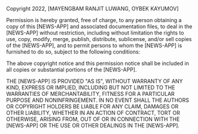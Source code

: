Copyright 2022, [MAYENGBAM RANJIT LUWANG, OYBEK KAYUMOV]

Permission is hereby granted, free of charge, to any person obtaining a copy of this [NEWS-APP] and associated documentation files, to deal in the [NEWS-APP] without restriction, including without limitation the rights to use, copy, modify, merge, publish, distribute, sublicense, and/or sell copies of the [NEWS-APP], and to permit persons to whom the [NEWS-APP] is furnished to do so, subject to the following conditions:

The above copyright notice and this permission notice shall be included in all copies or substantial portions of the [NEWS-APP].

THE [NEWS-APP] IS PROVIDED "AS IS", WITHOUT WARRANTY OF ANY KIND, EXPRESS OR IMPLIED, INCLUDING BUT NOT LIMITED TO THE WARRANTIES OF MERCHANTABILITY, FITNESS FOR A PARTICULAR PURPOSE AND NONINFRINGEMENT. IN NO EVENT SHALL THE AUTHORS OR COPYRIGHT HOLDERS BE LIABLE FOR ANY CLAIM, DAMAGES OR OTHER LIABILITY, WHETHER IN AN ACTION OF CONTRACT, TORT OR OTHERWISE, ARISING FROM, OUT OF OR IN CONNECTION WITH THE [NEWS-APP] OR THE USE OR OTHER DEALINGS IN THE [NEWS-APP].